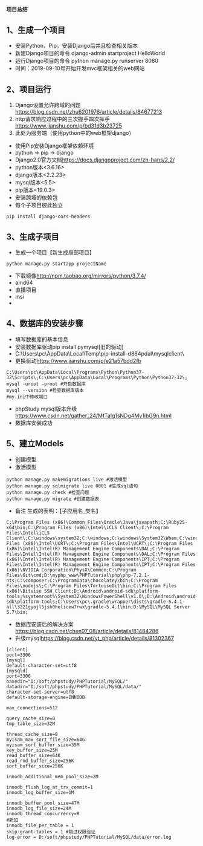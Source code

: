 #### 项目总结

## 1、生成一个项目
* 安装Python，Pip，安装Django后并且检查相关版本
* 新建Django项目的命令 django-admin startproject HelloWorld
* 运行Django项目的命令 python manage.py runserver 8080
* 时间：2019-09-10号开始开发mvc框架相关的web网站

## 2、项目运行

1. Django设置允许跨域的问题<https://blog.csdn.net/zhu6201976/article/details/84677213>
2. http请求响应过程中的三次握手四次挥手<https://www.jianshu.com/p/bd31d3b23725>
3. 此处为服务端（使用python中的web框架django）

+ 使用Pip安装Django框架依赖环境
+ python -> pip -> django
+ Django2.0官方文档<https://docs.djangoproject.com/zh-hans/2.2/>
+ python版本<3.6.16>
+ django版本<2.2.23>
+ mysql版本<5.5>
+ pip版本<19.0.3>
+ 安装跨域的依赖包
+ 每个子项目彼此独立
```
pip install django-cors-headers

```

## 3、生成子项目

+ 生成一个项目【新生成局部项目】
```
python manage.py startapp projectName

```
+ 下载镜像<http://npm.taobao.org/mirrors/python/3.7.4/>
+ amd64
+ 直播项目
+ msi
+ 

## 4、数据库的安装步骤

+ 填写数据库的基本信息
+ 安装数据库驱动pip install pymysql[旧的驱动]
+ C:\Users\pc\AppData\Local\Temp\pip-install-d864pdal\mysqlclient\
+ 更换驱动<https://www.jianshu.com/p/e21a57bdd2fb>

```
C:\Users\pc\AppData\Local\Programs\Python\Python37-32\Scripts\;C:\Users\pc\AppData\Local\Programs\Python\Python37-32\;
mysql -uroot -proot #开启数据库
mysql --version #检查数据库版本
#my.ini中修改端口
```
+ phpStudy mysql版本升级<https://www.csdn.net/gather_24/MtTaIg1sNDg4My1ibG9n.html>
+ 数据库安装成功

## 5、建立Models
+ 创建模型
+ 激活模型
```
python manage.py makemigrations live #激活模型
python manage.py sqlmigrate live 0001 #生成sql语句
python manage.py check #检查问题 
python manage.py migrate #创建数据表

```
+ 备注 生成的表明：【子应用名_类名】

```
C:\Program Files (x86)\Common Files\Oracle\Java\javapath;C:\Ruby25-x64\bin;C:\Program Files (x86)\Intel\iCLS Client\;C:\Program Files\Intel\iCLS Client\;C:\windows\system32;C:\windows;C:\windows\System32\Wbem;C:\windows\System32\WindowsPowerShell\v1.0\;C:\Program Files (x86)\Intel\UCRT\;C:\Program Files\Intel\UCRT\;C:\Program Files (x86)\Intel\Intel(R) Management Engine Components\DAL;C:\Program Files\Intel\Intel(R) Management Engine Components\DAL;C:\Program Files (x86)\Intel\Intel(R) Management Engine Components\IPT;C:\Program Files\Intel\Intel(R) Management Engine Components\IPT;C:\Program Files (x86)\NVIDIA Corporation\PhysX\Common;C:\Program Files\Git\cmd;D:\myphp_www\PHPTutorial\php\php-7.2.1-nts;C:\composer;C:\ProgramData\chocolatey\bin;C:\Program Files\nodejs\;C:\Program Files\TortoiseGit\bin;C:\Program Files (x86)\Bitvise SSH Client;D:\Android\android-sdk\platform-tools;%systemroot%\System32\WindowsPowerShell\v1.0\;D:\Android\android-sdk\platform-tools;C:\Users\pc\.gradle\wrapper\dists\gradle-5.4.1-all\3221gyojl5jsh0helicew7rwx\gradle-5.4.1\bin;D:\MySQL\MySQL Server 5.7\bin;
```
+ 数据库安装后的解决方案<https://blog.csdn.net/chen97_08/article/details/81484286>
+ 升级mysql<https://blog.csdn.net/yt_php/article/details/81302367>
```
[client]
port=3306
[mysql]
default-character-set=utf8
[mysqld]
port=3306
basedir="D:/soft/phpstudy/PHPTutorial/MySQL/"
datadir="D:/soft/phpstudy/PHPTutorial/MySQL/data/"
character-set-server=utf8
default-storage-engine=INNODB

max_connections=512

query_cache_size=0
tmp_table_size=32M

thread_cache_size=8
myisam_max_sort_file_size=64G
myisam_sort_buffer_size=35M
key_buffer_size=25M
read_buffer_size=64K
read_rnd_buffer_size=256K
sort_buffer_size=256K

innodb_additional_mem_pool_size=2M

innodb_flush_log_at_trx_commit=1
innodb_log_buffer_size=1M

innodb_buffer_pool_size=47M
innodb_log_file_size=24M
innodb_thread_concurrency=8
#新加
innodb_file_per_table = 1
skip-grant-tables = 1 #跳过权限验证
log-error = D:/soft/phpstudy/PHPTutorial/MySQL/data/error.log

```

